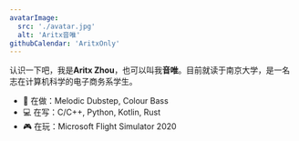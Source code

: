 ```yaml
---
avatarImage:
  src: './avatar.jpg'
  alt: 'Aritx音唯'
githubCalendar: 'AritxOnly'
---
```


认识一下吧，我是**Aritx Zhou**，也可以叫我**音唯**。目前就读于南京大学，是一名志在计算机科学的电子商务系学生。
- 🎵 在做：Melodic Dubstep, Colour Bass
- 💻 在写：C/C++, Python, Kotlin, Rust
- 🎮 在玩：Microsoft Flight Simulator 2020